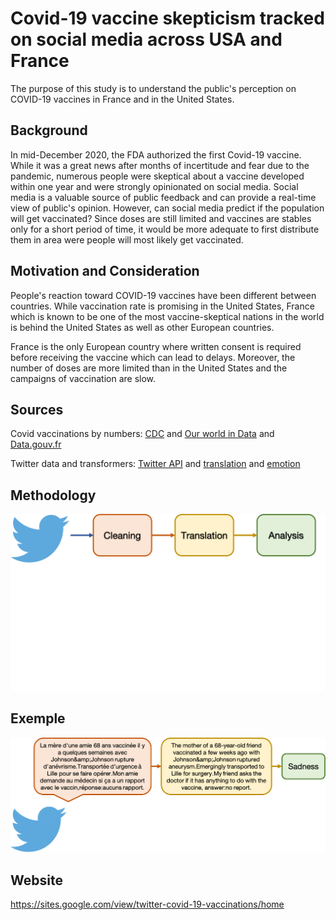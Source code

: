 # Covid-19 vaccine skepticism tracked on social media across USA and France

The purpose of this study is to understand the public's perception on COVID-19 vaccines in France and in the United States.

## Background
In mid-December 2020, the FDA authorized the first Covid-19 vaccine. While it was a great news after months of incertitude and fear due to the pandemic, numerous people were skeptical about a vaccine developed  within one year and were strongly opinionated on social media. Social media is a valuable source of public feedback and can provide a real-time view of public's opinion. However, can social media predict if the population will get vaccinated? Since doses are still limited and vaccines are stables only for a short period of time, it would be more adequate to first distribute them in area were people will most likely get vaccinated.


## Motivation and Consideration
People's reaction toward COVID-19 vaccines have been different between countries. While vaccination rate is promising in the United States, France which is known to be one of the most vaccine-skeptical nations in the world is behind the United States as well as other European countries.

France is the only European country where written consent is required before receiving the vaccine which can lead to delays. Moreover, the number of doses are more limited than in the United States and the campaigns of vaccination are slow.

## Sources
Covid vaccinations by numbers: [CDC](https://covid.cdc.gov/covid-data-tracker/#vaccinations) and [Our world in Data](https://ourworldindata.org/covid-vaccinations) and [Data.gouv.fr](https://www.data.gouv.fr/fr/datasets/donnees-relatives-aux-personnes-vaccinees-contre-la-covid-19-1/)

Twitter data and transformers: [Twitter API](https://developer.twitter.com/en) and [translation](https://huggingface.co/Helsinki-NLP/opus-mt-fr-en) and [emotion](https://huggingface.co/cardiffnlp/twitter-roberta-base-emotion)

## Methodology
![methodology](https://github.com/AmyLG/NSS_capstone_twitter_covid19_vaccines_across_us_and_fr/blob/main/images2/methodology.png)

## Exemple
![exemple](https://github.com/AmyLG/NSS_capstone_twitter_covid19_vaccines_across_us_and_fr/blob/main/images2/exemple.png)

## Website

https://sites.google.com/view/twitter-covid-19-vaccinations/home
